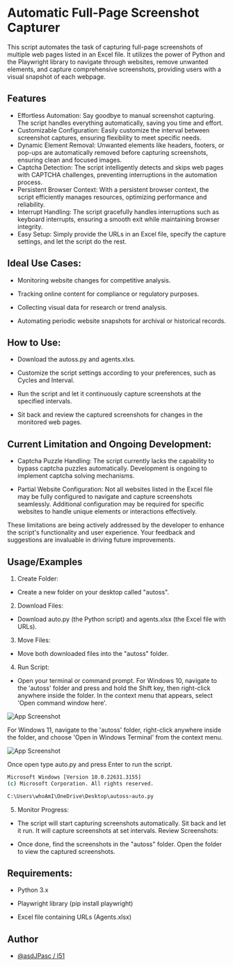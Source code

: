 
# Automatic Full-Page Screenshot Capturer

This script automates the task of capturing full-page screenshots of multiple web pages listed in an Excel file. It utilizes the power of Python and the Playwright library to navigate through websites, remove unwanted elements, and capture comprehensive screenshots, providing users with a visual snapshot of each webpage.


## Features

- Effortless Automation: Say goodbye to manual screenshot capturing. The script handles everything automatically, saving you time and effort.
- Customizable Configuration: Easily customize the interval between screenshot captures, ensuring flexibility to meet specific needs.
- Dynamic Element Removal: Unwanted elements like headers, footers, or pop-ups are automatically removed before capturing screenshots, ensuring clean and focused images.
- Captcha Detection: The script intelligently detects and skips web pages with CAPTCHA challenges, preventing interruptions in the automation process.
- Persistent Browser Context: With a persistent browser context, the script efficiently manages resources, optimizing performance and reliability.
- Interrupt Handling: The script gracefully handles interruptions such as keyboard interrupts, ensuring a smooth exit while maintaining browser integrity.
- Easy Setup: Simply provide the URLs in an Excel file, specify the capture settings, and let the script do the rest.


## Ideal Use Cases:
- Monitoring website changes for competitive analysis.

- Tracking online content for compliance or regulatory purposes.

- Collecting visual data for research or trend analysis.

- Automating periodic website snapshots for archival or historical records.
## How to Use:
- Download the autoss.py and agents.xlxs.

- Customize the script settings according to your preferences, such as Cycles and Interval.

- Run the script and let it continuously capture screenshots at the specified intervals.

- Sit back and review the captured screenshots for changes in the monitored web pages.
## Current Limitation and Ongoing Development:
- Captcha Puzzle Handling: The script currently lacks the capability to bypass captcha puzzles automatically. Development is ongoing to implement captcha solving mechanisms.

- Partial Website Configuration: Not all websites listed in the Excel file may be fully configured to navigate and capture screenshots seamlessly. Additional configuration may be required for specific websites to handle unique elements or interactions effectively.

These limitations are being actively addressed by the developer to enhance the script's functionality and user experience. Your feedback and suggestions are invaluable in driving future improvements.
## Usage/Examples
1. Create Folder:

- Create a new folder on your desktop called "autoss".
2. Download Files:

- Download auto.py (the Python script) and agents.xlsx (the Excel file with URLs).

3. Move Files:

- Move both downloaded files into the "autoss" folder.

4. Run Script:

- Open your terminal or command prompt.
For Windows 10, navigate to the 'autoss' folder and press and hold the Shift key, then right-click anywhere inside the folder. In the context menu that appears, select 'Open command window here'.

![App Screenshot](https://www.groovypost.com/wp-content/uploads/2018/11/02-Open-command-window-here-option-added.png)

For Windows 11, navigate to the 'autoss' folder, right-click anywhere inside the folder, and choose 'Open in Windows Terminal' from the context menu.

![App Screenshot](https://allthings.how/content/images/wordpress/2021/11/allthings.how-how-to-open-command-prompt-window-inside-a-directory-on-windows-11-image-8.png)

Once open type auto.py and press Enter to run the script.
```bash
Microsoft Windows [Version 10.0.22631.3155]
(c) Microsoft Corporation. All rights reserved.

C:\Users\whoAmI\OneDrive\Desktop\autoss>auto.py
```

5. Monitor Progress:

- The script will start capturing screenshots automatically.
Sit back and let it run. It will capture screenshots at set intervals.
Review Screenshots:

- Once done, find the screenshots in the "autoss" folder.
Open the folder to view the captured screenshots.

## Requirements:
- Python 3.x

- Playwright library (pip install playwright)

- Excel file containing URLs (Agents.xlsx)


## Author

- [@asdJPasc / I51](https://github.com/asdJPasc)

